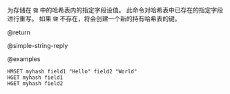 为存储在 `键` 中的哈希表内的指定字段设值。
此命令对哈希表中已存在的指定字段进行重写。
如果 `键` 不存在，将会创建一个新的持有哈希表的键。

@return

@simple-string-reply

@examples

```cli
HMSET myhash field1 "Hello" field2 "World"
HGET myhash field1
HGET myhash field2
```
